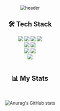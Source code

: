  <div align="center">

![header](https://capsule-render.vercel.app/api?type=waving&color=gradient&height=250&section=header&text=Hyejun%20&fontSize=70&&fontAlignY=40&desc=Front-end%20Developer&descAlignY=60&descSize=24)

## 🛠 Tech Stack

<div>
<img src="https://img.shields.io/badge/React-61DAFB?style=for-the-badge&logo=React&logoColor=black">
<img src="https://img.shields.io/badge/javascript-F7DF1E?style=for-the-badge&logo=javascript&logoColor=black">
<img src="https://img.shields.io/badge/html-E34F26?style=for-the-badge&logo=html5&logoColor=white">
<img src="https://img.shields.io/badge/css-1572B6?style=for-the-badge&logo=css3&logoColor=white">
</div>
<div>
<img src="https://img.shields.io/badge/Styled Components-F893D1?style=for-the-badge&logo=styledComponents&logoColor=white">
<img src="https://img.shields.io/badge/Redux-764ABC?style=for-the-badge&logo=Redux&logoColor=white">
</div>
<div>
<img src="https://img.shields.io/badge/Notion-000000?style=for-the-badge&logo=Notion&logoColor=white">
<img src="https://img.shields.io/badge/Github-000000?style=for-the-badge&logo=github&logoColor=white">
</div>
<div>
<img src="https://img.shields.io/badge/AWS%20S3-FF9900?style=for-the-badge&logo=amazonaws&logoColor=white"/>
</div>

<br>

## 📊 My Stats

<br>

![Anurag's GitHub stats](https://github-readme-stats.vercel.app/api?username=nujeyh&hide=stars&hide_title=true&show_icons=true&line_height=30&bg_color=30,aa4b6b,6b6b83,3b8d99&title_color=e8e8e8&text_color=e8e8e8&icon_color=e8e8e8)

</div> 
 
 
